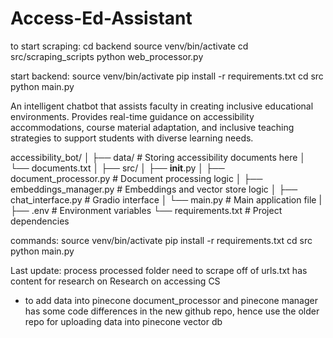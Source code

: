 # Access-Ed-Assistant
to start scraping:
cd backend
source venv/bin/activate
cd src/scraping_scripts 
python web_processor.py

start backend:
source venv/bin/activate
pip install -r requirements.txt
cd src
python main.py

An intelligent chatbot that assists faculty in creating inclusive educational environments. Provides real-time guidance on accessibility accommodations, course material adaptation, and inclusive teaching strategies to support students with diverse learning needs.

accessibility_bot/
│
├── data/                    # Storing accessibility documents here
│   └── documents.txt
│
├── src/
│   ├── __init__.py
│   ├── document_processor.py    # Document processing logic
│   ├── embeddings_manager.py    # Embeddings and vector store logic
│   ├── chat_interface.py        # Gradio interface
│   └── main.py                  # Main application file
|
├── .env                     # Environment variables
└── requirements.txt         # Project dependencies

commands:
source venv/bin/activate
pip install -r requirements.txt
cd src
python main.py


Last update:
process processed folder
need to scrape off of urls.txt has content for research on Research on accessing CS
- to add data into pinecone document_processor and pinecone manager has some code differences in the new github repo, hence use the older repo for uploading data into pinecone vector db

